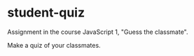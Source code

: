 # student-quiz
Assignment in the course JavaScript 1, "Guess the classmate".

Make a quiz of your classmates.
